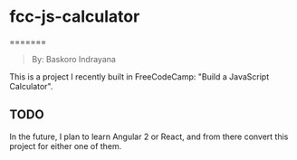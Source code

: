 # fcc-js-calculator
=======

> By: Baskoro Indrayana

This is a project I recently built in FreeCodeCamp: "Build a JavaScript Calculator".

## TODO

In the future, I plan to learn Angular 2 or React, and from there convert this project for either one of them.